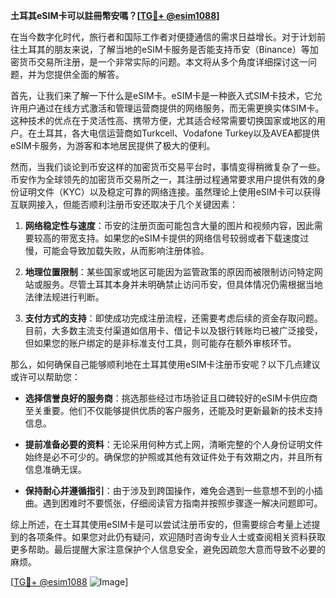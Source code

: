 **土耳其eSIM卡可以註冊幣安嗎？[[TG💪+ @esim1088](https://t.me/s/esim1088)]**

在当今数字化时代，旅行者和国际工作者对便捷通信的需求日益增长。对于计划前往土耳其的朋友来说，了解当地的eSIM卡服务是否能支持币安（Binance）等加密货币交易所注册，是一个非常实际的问题。本文将从多个角度详细探讨这一问题，并为您提供全面的解答。

首先，让我们来了解一下什么是eSIM卡。eSIM卡是一种嵌入式SIM卡技术，它允许用户通过在线方式激活和管理运营商提供的网络服务，而无需更换实体SIM卡。这种技术的优点在于灵活性高、携带方便，尤其适合经常需要切换国家或地区的用户。在土耳其，各大电信运营商如Turkcell、Vodafone Turkey以及AVEA都提供eSIM卡服务，为游客和本地居民提供了极大的便利。

然而，当我们谈论到币安这样的加密货币交易平台时，事情变得稍微复杂了一些。币安作为全球领先的加密货币交易所之一，其注册过程通常要求用户提供有效的身份证明文件（KYC）以及稳定可靠的网络连接。虽然理论上使用eSIM卡可以获得互联网接入，但能否顺利注册币安还取决于几个关键因素：

1. **网络稳定性与速度**：币安的注册页面可能包含大量的图片和视频内容，因此需要较高的带宽支持。如果您的eSIM卡提供的网络信号较弱或者下载速度过慢，可能会导致加载失败，从而影响注册体验。
   
2. **地理位置限制**：某些国家或地区可能因为监管政策的原因而被限制访问特定网站或服务。尽管土耳其本身并未明确禁止访问币安，但具体情况仍需根据当地法律法规进行判断。

3. **支付方式的支持**：即使成功完成注册流程，还需要考虑后续的资金存取问题。目前，大多数主流支付渠道如信用卡、借记卡以及银行转账均已被广泛接受，但如果您的账户绑定的是非标准支付工具，则可能存在额外审核环节。

那么，如何确保自己能够顺利地在土耳其使用eSIM卡注册币安呢？以下几点建议或许可以帮助您：

- **选择信誉良好的服务商**：挑选那些经过市场验证且口碑较好的eSIM卡供应商至关重要。他们不仅能够提供优质的客户服务，还能及时更新最新的技术支持信息。
  
- **提前准备必要的资料**：无论采用何种方式上网，清晰完整的个人身份证明文件始终是必不可少的。确保您的护照或其他有效证件处于有效期之内，并且所有信息准确无误。
  
- **保持耐心并遵循指引**：由于涉及到跨国操作，难免会遇到一些意想不到的小插曲。遇到困难时不要慌张，仔细阅读官方指南并按照步骤逐一解决问题即可。

综上所述，在土耳其使用eSIM卡是可以尝试注册币安的，但需要综合考量上述提到的各项条件。如果您对此仍有疑问，欢迎随时咨询专业人士或查阅相关资料获取更多帮助。最后提醒大家注意保护个人信息安全，避免因疏忽大意而导致不必要的麻烦。

[[TG💪+ @esim1088](https://t.me/s/esim1088) ![Image](https://i.postimg.cc/4NQfJmqS/Snipaste-2025-05-13-00-14-12.png)]